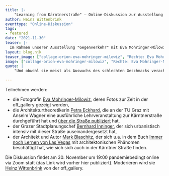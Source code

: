 ```yaml
---
title: |-
    "Learning from Kärntnerstraße" – Online-Diskussion zur Ausstellung Gegenverkehr
author: Heinz Wittenbrink
eventtype: "Online-Diskussion"
tags:
- featured
date: "2021-11-30"
teaser: |-
  Im Rahmen unserer Ausstellung "Gegenverkehr" mit Eva Mohringer-Milowiz' Fotografien der Kärntnerstraße wollen wir über die Bedeutung, die Zukunft sowie die Wahrnehmung und die Darstellung der Kärntnerstraße diskutieren.
layout: blog.njk
teaser_image: ["collage-orion-eva-mohringer-milowiz", "Rechte: Eva Mohringer-Milowiz"]
image: ["collage-orion-eva-mohringer-milowiz", "Rechte: Eva Mohringer-Milowiz"]
quote: |
    "Und obwohl sie meist als Auswuchs des schlechten Geschmacks verachtet wird, sind die unterschiedlichen architektonischen Ausprägungen entlang der Kärntnerstraße stadt- und kulturgeschichtlich höchst relevant. ... Als urbane Antithese zum geschlossenen Stadtkern liefert sie einen ehrlichen Beitrag zum neoliberalen Urbanismus, indem sie totalitäre Stadtentwicklungspläne negiert und an ihrer Stelle rein kommerzielle Interessen und radikale Aneignungsprozesse ausstellt." [Petra Eckhard in: A. Wagner & S. V. Walk (Hrsg.), Architekturführer Graz, 2019]

---
```


 Teilnehmen werden:

- die Fotografin [Eva Mohringer-Milowiz](https://www.gat.st/news/werkliste-von-eva-mohringer-milowiz "Werkliste von Eva Mohringer-Milowiz | www.gat.st"), deren Fotos zur Zeit in der off_gallery gezeigt werden,
- die Architekturtheoretikerin [Petra Eckhard](http://akk.tugraz.at/team/petra-eckhard/ "Petra Eckhard | akk"), die an der TU Graz mit Anselm Wagner eine ausführliche Lehrveranstaltung zur Kärntnerstraße durchgeführt hat und [über die Straße publiziert](https://graz.pure.elsevier.com/en/publications/%C3%BCber-den-einzug-des-unbewohnbaren "'Über den Einzug des Unbewohnbaren' — Graz University of Technology") hat,
- der Grazer Stadtplanungschef [Bernhard Inninger](https://hda-graz.at/programm/making-of-stadtplanung-leiter-des-stadtplanungsamtes-graz-bernhard-inninger "Making of: Stadtplanung / Leiter des Stadtplanungsamtes Graz, Bernhard Inninger — Haus der Architektur"), der sich urbanistisch intensiv mit dieser Straße auseinandergesetzt hat,
- der Architekt und Autor [Mark Blaschitz](http://www.splitterwerk.at/database/ "SPLITTERWERK"), der sich u.a. in dem Buch [Immer noch Lernen von Las Vegas](https://www.nextroom.at/publication.php?id=22241 "nextroom.at - Immer noch Lernen von Las Vegas") mit architektonischen Phänomen beschäftigt hat, wie sich sich auch in der Kärntner Straße finden.


Die Diskussion findet am 30. November um 19:00 pandemiebedingt online via Zoom statt (das Link wird vorher hier publiziert). Moderieren wird sie [Heinz Wittenbrink](https://wittenbrink.net/ "Lost and Found – 'Mon stile et mon esprit vont vagabondant de mesme.'") von der off_gallery.
